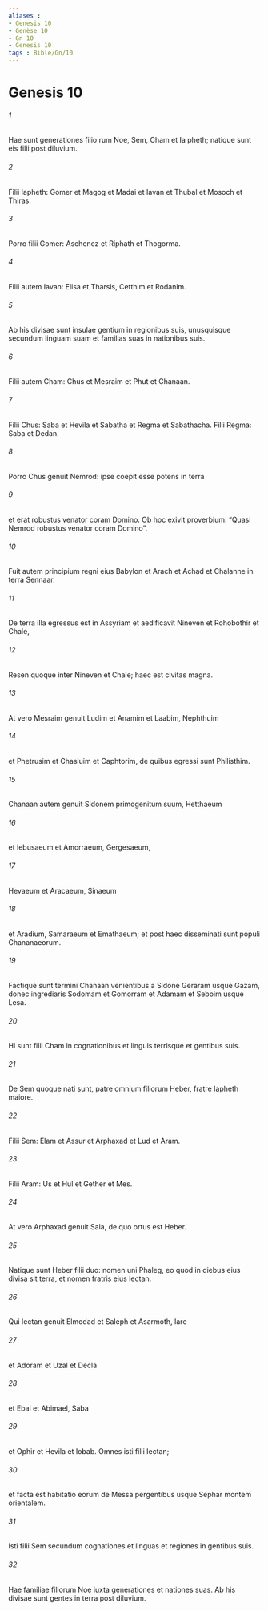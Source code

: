 ```yaml
---
aliases : 
- Genesis 10
- Genèse 10
- Gn 10
- Genesis 10
tags : Bible/Gn/10
---
```


# Genesis 10

###### 1
Hae sunt generationes filio rum Noe, Sem, Cham et Ia pheth; natique sunt eis filii post diluvium.
###### 2
Filii Iapheth: Gomer et Magog et Madai et Iavan et Thubal et Mosoch et Thiras. 
###### 3
Porro filii Gomer: Aschenez et Riphath et Thogorma. 
###### 4
Filii autem Iavan: Elisa et Tharsis, Cetthim et Rodanim. 
###### 5
Ab his divisae sunt insulae gentium in regionibus suis, unusquisque secundum linguam suam et familias suas in nationibus suis.
###### 6
Filii autem Cham: Chus et Mesraim et Phut et Chanaan. 
###### 7
Filii Chus: Saba et Hevila et Sabatha et Regma et Sabathacha. Filii Regma: Saba et Dedan. 
###### 8
Porro Chus genuit Nemrod: ipse coepit esse potens in terra 
###### 9
et erat robustus venator coram Domino. Ob hoc exivit proverbium: “Quasi Nemrod robustus venator coram Domino”. 
###### 10
Fuit autem principium regni eius Babylon et Arach et Achad et Chalanne in terra Sennaar. 
###### 11
De terra illa egressus est in Assyriam et aedificavit Nineven et Rohobothir et Chale, 
###### 12
Resen quoque inter Nineven et Chale; haec est civitas magna. 
###### 13
At vero Mesraim genuit Ludim et Anamim et Laabim, Nephthuim 
###### 14
et Phetrusim et Chasluim et Caphtorim, de quibus egressi sunt Philisthim. 
###### 15
Chanaan autem genuit Sidonem primogenitum suum, Hetthaeum 
###### 16
et Iebusaeum et Amorraeum, Gergesaeum, 
###### 17
Hevaeum et Aracaeum, Sinaeum 
###### 18
et Aradium, Samaraeum et Emathaeum; et post haec disseminati sunt populi Chananaeorum. 
###### 19
Factique sunt termini Chanaan venientibus a Sidone Geraram usque Gazam, donec ingrediaris Sodomam et Gomorram et Adamam et Seboim usque Lesa. 
###### 20
Hi sunt filii Cham in cognationibus et linguis terrisque et gentibus suis.
###### 21
De Sem quoque nati sunt, patre omnium filiorum Heber, fratre Iapheth maiore. 
###### 22
Filii Sem: Elam et Assur et Arphaxad et Lud et Aram. 
###### 23
Filii Aram: Us et Hul et Gether et Mes. 
###### 24
At vero Arphaxad genuit Sala, de quo ortus est Heber. 
###### 25
Natique sunt Heber filii duo: nomen uni Phaleg, eo quod in diebus eius divisa sit terra, et nomen fratris eius Iectan. 
###### 26
Qui Iectan genuit Elmodad et Saleph et Asarmoth, Iare 
###### 27
et Adoram et Uzal et Decla 
###### 28
et Ebal et Abimael, Saba 
###### 29
et Ophir et Hevila et Iobab. Omnes isti filii Iectan; 
###### 30
et facta est habitatio eorum de Messa pergentibus usque Sephar montem orientalem.
###### 31
Isti filii Sem secundum cognationes et linguas et regiones in gentibus suis.
###### 32
Hae familiae filiorum Noe iuxta generationes et nationes suas. Ab his divisae sunt gentes in terra post diluvium.
